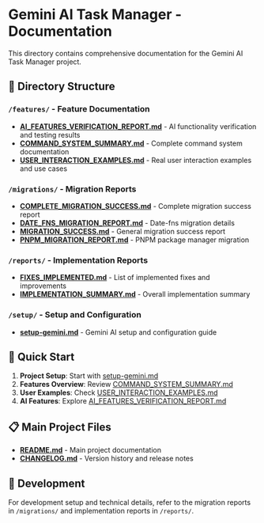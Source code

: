 # Gemini AI Task Manager - Documentation

This directory contains comprehensive documentation for the Gemini AI Task Manager project.

## 📁 Directory Structure

### `/features/` - Feature Documentation

- **[AI_FEATURES_VERIFICATION_REPORT.md](./features/AI_FEATURES_VERIFICATION_REPORT.md)** - AI functionality verification and testing results
- **[COMMAND_SYSTEM_SUMMARY.md](./features/COMMAND_SYSTEM_SUMMARY.md)** - Complete command system documentation
- **[USER_INTERACTION_EXAMPLES.md](./features/USER_INTERACTION_EXAMPLES.md)** - Real user interaction examples and use cases

### `/migrations/` - Migration Reports

- **[COMPLETE_MIGRATION_SUCCESS.md](./migrations/COMPLETE_MIGRATION_SUCCESS.md)** - Complete migration success report
- **[DATE_FNS_MIGRATION_REPORT.md](./migrations/DATE_FNS_MIGRATION_REPORT.md)** - Date-fns migration details
- **[MIGRATION_SUCCESS.md](./migrations/MIGRATION_SUCCESS.md)** - General migration success report
- **[PNPM_MIGRATION_REPORT.md](./migrations/PNPM_MIGRATION_REPORT.md)** - PNPM package manager migration

### `/reports/` - Implementation Reports

- **[FIXES_IMPLEMENTED.md](./reports/FIXES_IMPLEMENTED.md)** - List of implemented fixes and improvements
- **[IMPLEMENTATION_SUMMARY.md](./reports/IMPLEMENTATION_SUMMARY.md)** - Overall implementation summary

### `/setup/` - Setup and Configuration

- **[setup-gemini.md](./setup/setup-gemini.md)** - Gemini AI setup and configuration guide

## 🚀 Quick Start

1. **Project Setup**: Start with [setup-gemini.md](./setup/setup-gemini.md)
2. **Features Overview**: Review [COMMAND_SYSTEM_SUMMARY.md](./features/COMMAND_SYSTEM_SUMMARY.md)
3. **User Examples**: Check [USER_INTERACTION_EXAMPLES.md](./features/USER_INTERACTION_EXAMPLES.md)
4. **AI Features**: Explore [AI_FEATURES_VERIFICATION_REPORT.md](./features/AI_FEATURES_VERIFICATION_REPORT.md)

## 📋 Main Project Files

- **[README.md](../README.md)** - Main project documentation
- **[CHANGELOG.md](../CHANGELOG.md)** - Version history and release notes

## 🔧 Development

For development setup and technical details, refer to the migration reports in `/migrations/` and implementation reports in `/reports/`.
